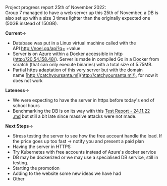 Project progress report 25th of November 2022:\
Group 7 managed to have a web server up this 25th of November, a DB is also set up with a size 3 times lighter than the originally expected one (50GB instead of 150GB).

**Current**->

- Database was put in a Linux virtual machine called with the API <http://noel.gq/api?q=> +value
- Server is on Azure within a Docker accessible in http (<http://20.54.158.48/>). Server is made in compiled Go in a Docker from scratch (that can only execute binaries) with a total size of 5.75MB.
- Partial https adaptation of this very server but with the domain name [http://catchyoursanta.ml](http://catchyoursanta.ml/), for now it does not work

**Lateness**->

- We were expecting to have the server in https before today's end of school hours
- Benchmarking the DB is on its way with this [Test Report - 24.11.22 .md](https://algosup.sharepoint.com/:t:/s/Schedule/ESlnm4bDQyRHra2tdI2GWr4BdGA79dfBQ0PLEC7QGZb9xw?e=dhMq4c) but still a bit late since massive attacks were not made.

**Next Steps**->

- Stress testing the server to see how the free account handle the load. If the price goes up too fast -> notify you and present a paid plan
- Having the server in HTTPS
- Try Kubernetes with free accounts instead of Azure's docker service
- DB may be dockerized or we may use a specialised DB service, still in testing.
- Starting the promotion
- Adding to the website some new ideas we have had
- Other
